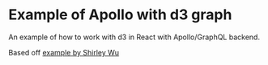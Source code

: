 # Example of Apollo with d3 graph
An example of how to work with d3 in React with Apollo/GraphQL backend.

Based off [example by Shirley Wu](http://bl.ocks.org/sxywu/1db896c1a38d89ae71b4)
